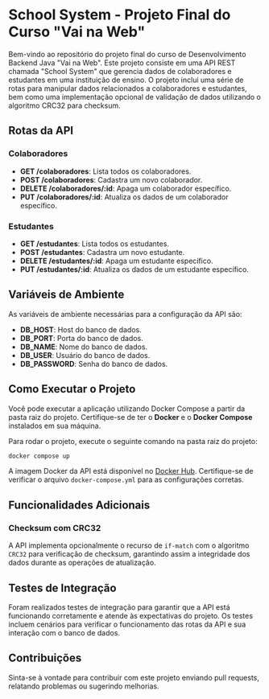 
# School System - Projeto Final do Curso "Vai na Web"

Bem-vindo ao repositório do projeto final do curso de Desenvolvimento Backend Java "Vai na Web". Este projeto consiste em uma API REST chamada "School System" que gerencia dados de colaboradores e estudantes em uma instituição de ensino. O projeto inclui uma série de rotas para manipular dados relacionados a colaboradores e estudantes, bem como uma implementação opcional de validação de dados utilizando o algoritmo CRC32 para checksum.

## Rotas da API
### Colaboradores
- **GET /colaboradores**: Lista todos os colaboradores.
- **POST /colaboradores**: Cadastra um novo colaborador.
- **DELETE /colaboradores/:id**: Apaga um colaborador específico.
- **PUT /colaboradores/:id**: Atualiza os dados de um colaborador específico.
### Estudantes
- **GET /estudantes**: Lista todos os estudantes.
- **POST /estudantes**: Cadastra um novo estudante.
- **DELETE /estudantes/:id**: Apaga um estudante específico.
- **PUT /estudantes/:id**: Atualiza os dados de um estudante específico.

## Variáveis de Ambiente

As variáveis de ambiente necessárias para a configuração da API são:

- **DB_HOST**: Host do banco de dados.
- **DB_PORT**: Porta do banco de dados.
- **DB_NAME**: Nome do banco de dados.
- **DB_USER**: Usuário do banco de dados.
- **DB_PASSWORD**: Senha do banco de dados.

## Como Executar o Projeto
Você pode executar a aplicação utilizando Docker Compose a partir da pasta raiz do projeto. Certifique-se de ter o **Docker** e o **Docker Compose** instalados em sua máquina.

Para rodar o projeto, execute o seguinte comando na pasta raiz do projeto:

```bash
docker compose up
```
A imagem Docker da API está disponível no [Docker Hub](). Certifique-se de verificar o arquivo `docker-compose.yml` para as configurações corretas.

## Funcionalidades Adicionais

### Checksum com CRC32

A API implementa opcionalmente o recurso de `if-match` com o algoritmo `CRC32` para verificação de checksum, garantindo assim a integridade dos dados durante as operações de atualização.

## Testes de Integração

Foram realizados testes de integração para garantir que a API está funcionando corretamente e atende às expectativas do projeto. Os testes incluem cenários para verificar o funcionamento das rotas da API e sua interação com o banco de dados.

## Contribuições

Sinta-se à vontade para contribuir com este projeto enviando pull requests, relatando problemas ou sugerindo melhorias.